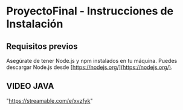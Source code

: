 # ProyectoFinal - Instrucciones de Instalación

## Requisitos previos

Asegúrate de tener Node.js y npm instalados en tu máquina. Puedes descargar Node.js desde [https://nodejs.org/](https://nodejs.org/).
## VIDEO JAVA
"https://streamable.com/e/xvzfyk"
